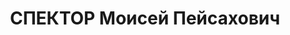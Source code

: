 ---
title: СПЕКТОР Моисей Пейсахович
description: 'Род. в 1907, Киевская обл., г. Золотоноша, еврей. Проживал: г. Харьков,
  ул. Юморская, 4 - 47. Зав.отд.художеств.воспитания во "Дворце Пионеров"

  Арестован УНКВД по Харьков.обл 01.10.1937. Обв. по ст. 54-8, 11 УК УССР. Приговор:
  ВК ВС СССР, 07.12.1937 – 10 лет, поражение в правах на 5 лет, конф.им-ва.

  Реабилитирован ВК ВС СССР 08.10.1955'
---